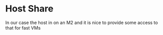 # Host Share
In our case the host in on an M2 and it is nice to provide some access to that for fast VMs
